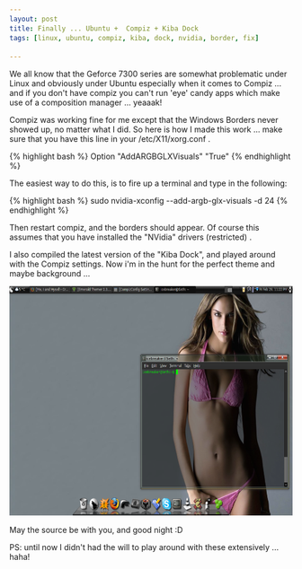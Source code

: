 ```yaml
--- 
layout: post
title: Finally ... Ubuntu +  Compiz + Kiba Dock
tags: [linux, ubuntu, compiz, kiba, dock, nvidia, border, fix]

---
```

We all know that the Geforce 7300 series are somewhat problematic under Linux and obviously under Ubuntu especially when it comes to Compiz ... and if you don't have compiz you can't run 'eye' candy apps which make use of a composition manager ... yeaaak!

Compiz was working fine for me except that the Windows Borders never showed up, no matter what I did. So here is how I made this work ... make sure that you have this line in your /etc/X11/xorg.conf .

{% highlight bash %}
Option "AddARGBGLXVisuals" "True"
{% endhighlight %}

The easiest way to do this, is to fire up a terminal and type in the following:

{% highlight bash %}
sudo nvidia-xconfig --add-argb-glx-visuals -d 24
{% endhighlight %}

Then restart compiz, and the borders should appear. Of course this assumes that you have installed the "NVidia" drivers (restricted) .

I also compiled the latest version of the "Kiba Dock", and played around with the Compiz settings. Now i'm in the hunt for the perfect theme and maybe background ...

<a class="image" href="/images/2008/02/compiz_ubu.png" title="compiz_ubu.png"><img src="/images/2008/02/compiz_ubu.png" alt="compiz_ubu.png" height="409" width="648" /></a>

May the source be with you, and good night :D

PS: until now I didn't had the will to play around with these extensively ... haha!
